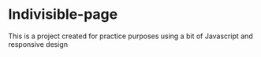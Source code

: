 # Indivisible-page
This is a project created for practice purposes using a bit of Javascript and responsive design
